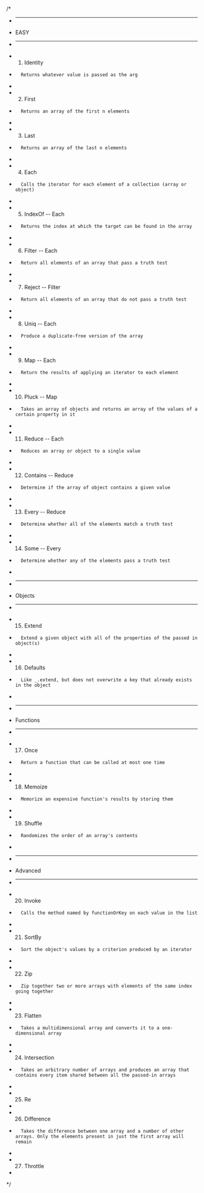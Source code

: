/*
 * ----
 * EASY
 * ----
 * 01. Identity
 *       Returns whatever value is passed as the arg
 *
 * 02. First
 *       Returns an array of the first n elements
 *
 * 03. Last
 *       Returns an array of the last n elements
 *
 * 04. Each
 *       Calls the iterator for each element of a collection (array or object)
 *
 * 05. IndexOf   -- Each
 *       Returns the index at which the target can be found in the array
 *
 * 06. Filter    -- Each
 *       Return all elements of an array that pass a truth test
 *
 * 07. Reject    -- Filter
 *       Return all elements of an array that do not pass a truth test
 *
 * 08. Uniq      -- Each
 *       Produce a duplicate-free version of the array
 *
 * 09. Map       -- Each
 *       Return the results of applying an iterator to each element
 *
 * 10. Pluck     -- Map
 *       Takes an array of objects and returns an array of the values of a certain property in it
 *
 * 11. Reduce    -- Each
 *       Reduces an array or object to a single value
 *
 * 12. Contains  -- Reduce
 *       Determine if the array of object contains a given value
 *
 * 13. Every     -- Reduce
 *       Determine whether all of the elements match a truth test
 *
 * 14. Some      -- Every
 *       Determine whether any of the elements pass a truth test
 *
 * -------
 * Objects
 * -------
 * 15. Extend
 *       Extend a given object with all of the properties of the passed in object(s)
 *
 * 16. Defaults
 *       Like _.extend, but does not overwrite a key that already exists in the object
 *
 * -------
 * Functions
 * -------
 * 17. Once
 *       Return a function that can be called at most one time
 *
 * 18. Memoize
 *       Memorize an expensive function's results by storing them
 *
 * 19. Shuffle
 *       Randomizes the order of an array's contents
 *
 * --------
 * Advanced
 * --------
 * 20. Invoke
 *       Calls the method named by functionOrKey on each value in the list
 *
 * 21. SortBy
 *       Sort the object's values by a criterion produced by an iterator
 *
 * 22. Zip
 *       Zip together two or more arrays with elements of the same index going together
 *
 * 23. Flatten
 *       Takes a multidimensional array and converts it to a one-dimensional array
 *
 * 24. Intersection
 *       Takes an arbitrary number of arrays and produces an array that contains every item shared between all the passed-in arrays
 *
 * 25. Re
 *
 * 26. Difference
 *       Takes the difference between one array and a number of other arrays. Only the elements present in just the first array will remain
 *
 * 27. Throttle
 *
 */
